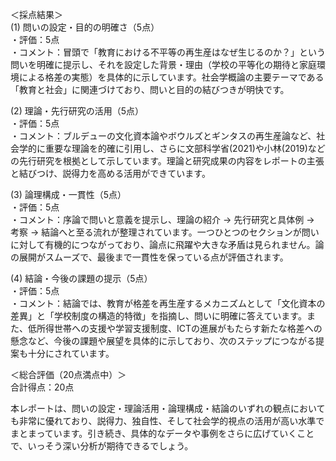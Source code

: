 ＜採点結果＞  
(1) 問いの設定・目的の明確さ（5点）  
・評価：5点  
・コメント：冒頭で「教育における不平等の再生産はなぜ生じるのか？」という問いを明確に提示し、それを設定した背景・理由（学校の平等化の期待と家庭環境による格差の実態）を具体的に示しています。社会学概論の主要テーマである「教育と社会」に関連づけており、問いと目的の結びつきが明快です。  

(2) 理論・先行研究の活用（5点）  
・評価：5点  
・コメント：ブルデューの文化資本論やボウルズとギンタスの再生産論など、社会学的に重要な理論を的確に引用し、さらに文部科学省(2021)や小林(2019)などの先行研究を根拠として示しています。理論と研究成果の内容をレポートの主張と結びつけ、説得力を高める活用ができています。  

(3) 論理構成・一貫性（5点）  
・評価：5点  
・コメント：序論で問いと意義を提示し、理論の紹介 → 先行研究と具体例 → 考察 → 結論へと至る流れが整理されています。一つひとつのセクションが問いに対して有機的につながっており、論点に飛躍や大きな矛盾は見られません。論の展開がスムーズで、最後まで一貫性を保っている点が評価されます。  

(4) 結論・今後の課題の提示（5点）  
・評価：5点  
・コメント：結論では、教育が格差を再生産するメカニズムとして「文化資本の差異」と「学校制度の構造的特徴」を指摘し、問いに明確に答えています。また、低所得世帯への支援や学習支援制度、ICTの進展がもたらす新たな格差への懸念など、今後の課題や展望を具体的に示しており、次のステップにつながる提案も十分にされています。  

＜総合評価（20点満点中）＞  
合計得点：20点  

本レポートは、問いの設定・理論活用・論理構成・結論のいずれの観点においても非常に優れており、説得力、独自性、そして社会学的視点の活用が高い水準でまとまっています。引き続き、具体的なデータや事例をさらに広げていくことで、いっそう深い分析が期待できるでしょう。  